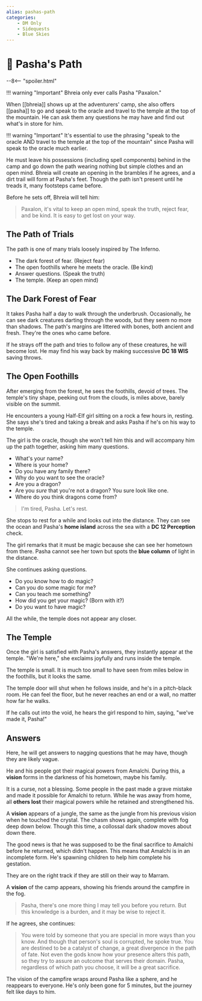 ```yaml
---
alias: pashas-path
categories:
    - DM Only
    - Sidequests
    - Blue Skies
---
```

# 🔐 Pasha's Path

--8<-- "spoiler.html"

!!! warning "Important"
    Bhreia only ever calls Pasha "Paxalon."

When [[bhreia]] shows up at the adventurers' camp, she also offers [[pasha]] to go and speak to the oracle and travel to the temple at the top of the mountain. He can ask them any questions he may have and find out what's in store for him.

!!! warning "Important"
    It's essential to use the phrasing "speak to the oracle AND travel to the temple at the top of the mountain" since Pasha will speak to the oracle much earlier.

He must leave his possessions (including spell components) behind in the camp and go down the path wearing nothing but simple clothes and an open mind. Bhreia will create an opening in the brambles if he agrees, and a dirt trail will form at Pasha's feet. Though the path isn't present until he treads it, many footsteps came before.

Before he sets off, Bhreia will tell him:

> Paxalon, it's vital to keep an open mind, speak the truth, reject fear, and be kind. It is easy to get lost on your way.

## The Path of Trials

The path is one of many trials loosely inspired by The Inferno.

- The dark forest of fear. (Reject fear)
- The open foothills where he meets the oracle. (Be kind)
- Answer questions. (Speak the truth)
- The temple. (Keep an open mind)

## The Dark Forest of Fear

It takes Pasha half a day to walk through the underbrush. Occasionally, he can see dark creatures darting through the woods, but they seem no more than shadows. The path's margins are littered with bones, both ancient and fresh. They're the ones who came before.

If he strays off the path and tries to follow any of these creatures, he will become lost. He may find his way back by making successive **DC 18 WIS** saving throws.

## The Open Foothills

After emerging from the forest, he sees the foothills, devoid of trees. The temple's tiny shape, peeking out from the clouds, is miles above, barely visible on the summit.

He encounters a young Half-Elf girl sitting on a rock a few hours in, resting. She says she's tired and taking a break and asks Pasha if he's on his way to the temple.

The girl is the oracle, though she won't tell him this and will accompany him up the path together, asking him many questions.

- What's your name?
- Where is your home?
- Do you have any family there?
- Why do you want to see the oracle?
- Are you a dragon?
- Are you *sure* that you're not a dragon? You sure look like one.
- Where do you think dragons come from?

> I'm tired, Pasha. Let's rest.

She stops to rest for a while and looks out into the distance. They can see the ocean and Pasha's **home island** across the sea with a **DC 12 Perception** check.

The girl remarks that it must be magic because she can see her hometown from there. Pasha cannot see her town but spots the **blue column** of light in the distance.

She continues asking questions.

- Do you know how to do magic?
- Can you do some magic for me?
- Can you teach me something?
- How did you get your magic? (Born with it?)
- Do you want to have magic?

All the while, the temple does not appear any closer.

## The Temple

Once the girl is satisfied with Pasha's answers, they instantly appear at the temple. "We're here," she exclaims joyfully and runs inside the temple.

The temple is small. It is much too small to have seen from miles below in the foothills, but it looks the same.

The temple door will shut when he follows inside, and he's in a pitch-black room. He can feel the floor, but he never reaches an end or a wall, no matter how far he walks.

If he calls out into the void, he hears the girl respond to him, saying, "we've made it, Pasha!"

## Answers

Here, he will get answers to nagging questions that he may have, though they are likely vague.

He and his people got their magical powers from Amalchi. During this, a **vision** forms in the darkness of his hometown, maybe his family.

It is a curse, not a blessing. Some people in the past made a grave mistake and made it possible for Amalchi to return. While he was away from home, all **others lost** their magical powers while he retained and strengthened his.

A **vision** appears of a jungle, the same as the jungle from his previous vision when he touched the crystal. The chasm shows again, complete with fog deep down below. Though this time, a collossal dark shadow moves about down there.

The good news is that he was supposed to be the final sacrifice to Amalchi before he returned, which didn't happen. This means that Amalchi is in an incomplete form. He's spawning children to help him complete his gestation.

They are on the right track if they are still on their way to Marram.

A **vision** of the camp appears, showing his friends around the campfire in the fog.

> Pasha, there's one more thing I may tell you before you return. But this knowledge is a burden, and it may be wise to reject it.

If he agrees, she continues:

> You were told by someone that you are special in more ways than you know. And though that person's soul is corrupted, he spoke true. You are destined to be a catalyst of change, a great divergence in the path of fate. Not even the gods know how your presence alters this path, so they try to assure an outcome that serves their domain. Pasha, regardless of which path you choose, it will be a great sacrifice.

The vision of the campfire wraps around Pasha like a sphere, and he reappears to everyone. He's only been gone for 5 minutes, but the journey felt like days to him.
